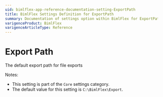 ```yaml
---
uid: bimlflex-app-reference-documentation-setting-ExportPath
title: BimlFlex Settings Definition for ExportPath
summary: Documentation of settings option within BimlFlex for ExportPath
varigenceProduct: BimlFlex
varigenceArticleType: Reference
---
```


# Export Path

The default export path for file exports

Notes:
* This setting is part of the `Core` settings category.
 * The default value for this setting is `C:\BimlFlex\Export`.